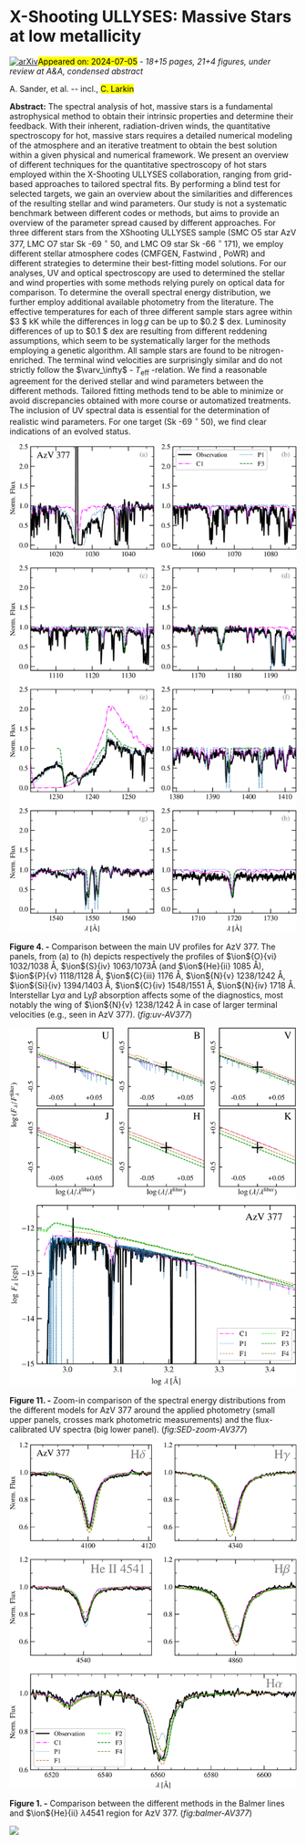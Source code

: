 <div class="macros" style="visibility:hidden;">
$\newcommand{\ensuremath}{}$
$\newcommand{\xspace}{}$
$\newcommand{\object}[1]{\texttt{#1}}$
$\newcommand{\farcs}{{.}''}$
$\newcommand{\farcm}{{.}'}$
$\newcommand{\arcsec}{''}$
$\newcommand{\arcmin}{'}$
$\newcommand{\ion}[2]{#1#2}$
$\newcommand{\textsc}[1]{\textrm{#1}}$
$\newcommand{\hl}[1]{\textrm{#1}}$
$\newcommand{\footnote}[1]{}$
$\newcommand{\Msun}{\ensuremath{\rm M_\odot}}$
$\newcommand{\mdot}{\ensuremath{\rm M_\odot yr^{-1}}}$
$\newcommand{\Lsun}{\ensuremath{\rm L_\odot}}$
$\newcommand{\Rsun}{\ensuremath{\rm R_\odot}}$
$\newcommand{\fuse}{\emph{FUSE}}$
$\newcommand{\stis}{\emph{STIS}}$
$\newcommand{\cosp}{\emph{COS}}$
$\newcommand{\hst}{\emph{HST}}$
$\newcommand{\eso}{\emph{ESO}}$
$\newcommand{\xshooter}{\emph{X-shooter}}$
$\newcommand{\teff}{T_\text{eff}}$
$\newcommand{\logg}{\log g}$
$\newcommand{\loggc}{\log g_\text{c}}$
$\newcommand{\vturb}{\varv_{\rm turb}}$
$\newcommand{\vmac}{\varv_{\rm mac}}$
$\newcommand{\vsini}{\varv\sin i}$
$\newcommand{\vrad}{\varv_{\rm rad}}$
$\newcommand{\radius}{R_{*}/R_{\odot}}$
$\newcommand{\mass}{M_{*}/M_{\odot}}$
$\newcommand{\logL}{\log (L_{*}/L_{\odot})}$
$\newcommand{\rstar}{R_{*}}$
$\newcommand{\mstar}{M_{*}}$
$\newcommand{\zsun}{{\rm Z}_{\odot}}$
$\newcommand{\lsun}{{\rm L}_{\odot}}$
$\newcommand{\ebv}{\rm E(B-V)}$
$\newcommand{\Rv}{R_{\rm v}}$
$\newcommand{\Mv}{M_{\rm v}}$
$\newcommand{\cmfgen}{\textsc{CMFGEN}}$</div>



<div id="title">

# X-Shooting ULLYSES: Massive Stars at low metallicity 

</div>
<div id="comments">

[![arXiv](https://img.shields.io/badge/arXiv-2407.03137-b31b1b.svg)](https://arxiv.org/abs/2407.03137)<mark>Appeared on: 2024-07-05</mark> -  _18+15 pages, 21+4 figures, under review at A&A, condensed abstract_

</div>
<div id="authors">

A. Sander, et al. -- incl., <mark>C. Larkin</mark>

</div>
<div id="abstract">

**Abstract:** The spectral analysis of hot, massive stars is a fundamental astrophysical method to obtain their intrinsic properties and determine their feedback. With their inherent, radiation-driven winds, the quantitative spectroscopy for hot, massive stars requires a detailed numerical modeling of the atmosphere and an iterative treatment to obtain the best solution within a given physical and numerical framework. We present an overview of different techniques for the quantitative spectroscopy of hot stars employed within the X-Shooting ULLYSES collaboration, ranging from grid-based approaches to tailored spectral fits. By performing a blind test for selected targets, we gain an overview about the similarities and differences of the resulting stellar and wind parameters. Our study is not a systematic benchmark between different codes or methods, but aims to provide an overview of the parameter spread caused by different approaches. For three different stars from the XShooting ULLYSES sample (SMC O5 star AzV 377, LMC O7 star Sk -69 $^{\circ}$ 50, and LMC O9 star Sk -66 $^{\circ}$ 171), we employ different stellar atmosphere codes (CMFGEN, Fastwind , PoWR) and different strategies to determine their best-fitting model solutions. For our analyses, UV and optical spectroscopy are used to determined the stellar and wind properties with some methods relying purely on optical data for comparison. To determine the overall spectral energy distribution, we further employ additional available photometry from the literature. The effective temperatures for each of three different sample stars agree within $3 $ kK while the differences in $\log g$ can be up to $0.2 $ dex. Luminosity differences of up to $0.1 $ dex are resulting from different reddening assumptions, which seem to be systematically larger for the methods employing a genetic algorithm. All sample stars are found to be nitrogen-enriched. The terminal wind velocities are surprisingly similar and do not strictly follow the $\varv_\infty$ - $T_\text{eff}$ -relation. We find a reasonable agreement for the derived stellar and wind parameters between the different methods. Tailored fitting methods tend to be able to minimize or avoid discrepancies obtained with more course or automatized treatments. The inclusion of UV spectral data is essential for the determination of realistic wind parameters. For one target (Sk -69 $^{\circ}$ 50), we find clear indications of an evolved status.

</div>

<div id="div_fig1">

<img src="tmp_2407.03137/./Figures/uv2_AV377-crop.png" alt="Fig4" width="100%"/>

**Figure 4. -** Comparison between the main UV profiles for AzV 377. The panels, from (a) to (h) depicts respectively the profiles of $\ion${O}{vi} 1032/1038 Å,
 $\ion${S}{iv} 1063/1073Å (and $\ion${He}{ii} 1085 Å), $\ion${P}{v} 1118/1128 Å, $\ion${C}{iii} 1176 Å, $\ion${N}{v} 1238/1242 Å, $\ion${Si}{iv} 1394/1403 Å, $\ion${C}{iv} 1548/1551 Å, $\ion${N}{iv} 1718 Å. Interstellar Ly$\alpha$ and Ly$\beta$ absorption affects some of the diagnostics, most notably the wing of $\ion${N}{v} 1238/1242 Å in case of larger terminal velocities (e.g., seen in AzV 377). (*fig:uv-AV377*)

</div>
<div id="div_fig2">

<img src="tmp_2407.03137/./Figures/SED_AV377_zoom-crop.png" alt="Fig11" width="100%"/>

**Figure 11. -** Zoom-in comparison of the spectral energy distributions from the different models for AzV 377 around the applied photometry (small upper panels, crosses mark photometric measurements) and the flux-calibrated UV spectra (big lower panel). (*fig:SED-zoom-AV377*)

</div>
<div id="div_fig3">

<img src="tmp_2407.03137/./Figures/he-hydrogens_AV377-crop.png" alt="Fig1" width="100%"/>

**Figure 1. -** Comparison between the different methods in the Balmer lines and $\ion${He}{ii} $\lambda$4541 region for AzV 377. (*fig:balmer-AV377*)

</div><div id="qrcode"><img src=https://api.qrserver.com/v1/create-qr-code/?size=100x100&data="https://arxiv.org/abs/2407.03137"></div>